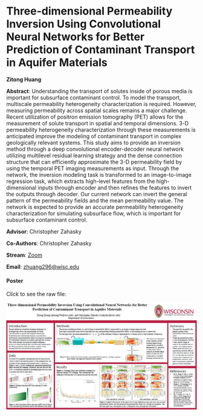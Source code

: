 # Three-dimensional Permeability Inversion Using Convolutional Neural Networks for Better Prediction of Contaminant Transport in Aquifer Materials

**Zitong Huang**

**Abstract**: Understanding the transport of solutes inside of porous media is important for subsurface contaminant control. To model the transport, multiscale permeability heterogeneity characterization is required. However, measuring permeability across spatial scales remains a major challenge. Recent utilization of positron emission tomography (PET) allows for the measurement of solute transport in spatial and temporal dimensions. 3-D permeability heterogeneity characterization through these measurements is anticipated improve the modeling of contaminant transport in complex geologically relevant systems. This study aims to provide an inversion method through a deep convolutional encoder-decoder neural network utilizing multilevel residual learning strategy and the dense connection structure that can efficiently approximate the 3-D permeability field by using the temporal PET imaging measurements as input. Through the network, the inversion modeling task is transformed to an image-to-image regression task, which extracts high-level features from the high-dimensional inputs through encoder and then refines the features to invert the outputs through decoder. Our current network can invert the general pattern of the permeability fields and the mean permeability value. The network is expected to provide an accurate permeability heterogeneity characterization for simulating subsurface flow, which is important for subsurface contaminant control.



**Advisor**: Christopher Zahasky

**Co-Authors**: Christopher Zahasky

**Stream**: [Zoom](https://uwmadison.zoom.us/meeting#/test11111)

**Email**: [zhuang296@wisc.edu](mailto:zhuang296@wisc.edu)

#### Poster

Click to see the raw file:

[![zhuang_thumb](../../img/zhuang_thumb.jpg)](../../docs/zhuang.pdf)
